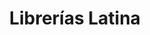 ---
title: "Librerías Latina"
url: /ciudad-guayana-puerto-ordaz/librerias-latina-avenida-las-americas-2/
shop: libros
---